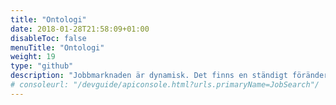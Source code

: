 ```yaml
---
title: "Ontologi"
date: 2018-01-28T21:58:09+01:00
disableToc: false
menuTitle: "Ontologi"
weight: 19
type: "github"
description: "Jobbmarknaden är dynamisk. Det finns en ständigt föränderlig efterfrågan på nya jobb och färdigheter. För att effektivisera matchningen mellan arbetsgivare och arbetssökande krävs ett vanligt språk. Ett språk som låter både människor och maskiner ha meningsfulla konversationer om arbetsmarknaden. Jobbmarknaden Ontology är ett projekt som syftar till att åstadkomma detta språk med hjälp av modern teknik."
# consoleurl: "/devguide/apiconsole.html?urls.primaryName=JobSearch"/
---
```








